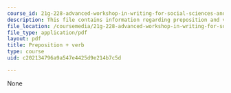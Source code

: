 ```yaml
---
course_id: 21g-228-advanced-workshop-in-writing-for-social-sciences-and-architecture-els-spring-2007
description: This file contains information regarding preposition and verb.
file_location: /coursemedia/21g-228-advanced-workshop-in-writing-for-social-sciences-and-architecture-els-spring-2007/c202134796a9a547e4425d9e214b7c5d_MIT21G.228S07_prep_verb.pdf
file_type: application/pdf
layout: pdf
title: Preposition + verb
type: course
uid: c202134796a9a547e4425d9e214b7c5d

---
```

None